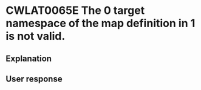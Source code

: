 # CWLAT0065E The 0 target namespace of the map definition in 1 is not valid.

## Explanation

## User response